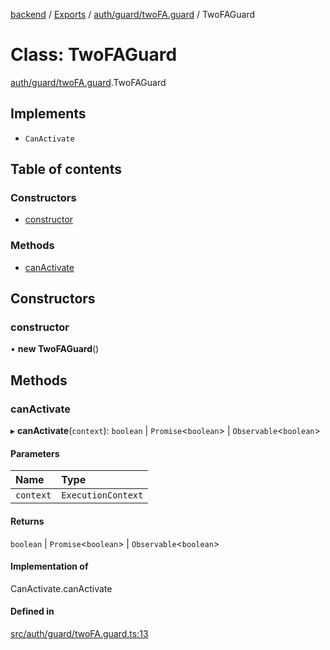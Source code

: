 [backend](../README.md) / [Exports](../modules.md) / [auth/guard/twoFA.guard](../modules/auth_guard_twoFA_guard.md) / TwoFAGuard

# Class: TwoFAGuard

[auth/guard/twoFA.guard](../modules/auth_guard_twoFA_guard.md).TwoFAGuard

## Implements

- `CanActivate`

## Table of contents

### Constructors

- [constructor](auth_guard_twoFA_guard.TwoFAGuard.md#constructor)

### Methods

- [canActivate](auth_guard_twoFA_guard.TwoFAGuard.md#canactivate)

## Constructors

### constructor

• **new TwoFAGuard**()

## Methods

### canActivate

▸ **canActivate**(`context`): `boolean` \| `Promise`<`boolean`\> \| `Observable`<`boolean`\>

#### Parameters

| Name | Type |
| :------ | :------ |
| `context` | `ExecutionContext` |

#### Returns

`boolean` \| `Promise`<`boolean`\> \| `Observable`<`boolean`\>

#### Implementation of

CanActivate.canActivate

#### Defined in

[src/auth/guard/twoFA.guard.ts:13](https://github.com/GQDeltex/ft_transcendence/blob/95a7401/backend/src/auth/guard/twoFA.guard.ts#L13)
